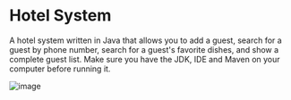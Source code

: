# Hotel System

A hotel system written in Java that allows you to add a guest, search for a guest by phone 
number, search for a guest's favorite dishes, and show a complete guest list. 
Make sure you have the JDK, IDE and Maven on your computer before running it.

![image](https://github.com/SebastianK2000/managmentHotel/assets/127401994/d2085428-d22e-44b5-aee5-02711cde0b03)
